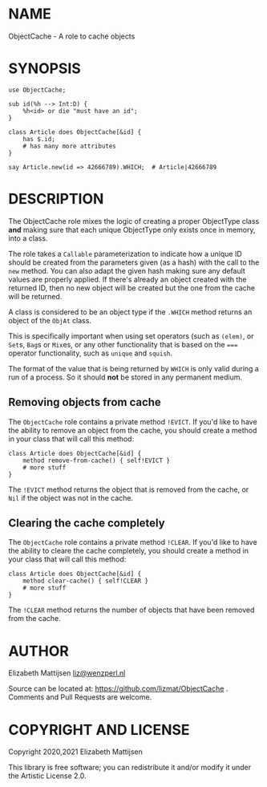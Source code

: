 NAME
====

ObjectCache - A role to cache objects

SYNOPSIS
========

    use ObjectCache;

    sub id(%h --> Int:D) {
        %h<id> or die "must have an id";
    }

    class Article does ObjectCache[&id] {
        has $.id;
        # has many more attributes
    }

    say Article.new(id => 42666789).WHICH;  # Article|42666789

DESCRIPTION
===========

The ObjectCache role mixes the logic of creating a proper ObjectType class **and** making sure that each unique ObjectType only exists once in memory, into a class.

The role takes a `Callable` parameterization to indicate how a unique ID should be created from the parameters given (as a hash) with the call to the `new` method. You can also adapt the given hash making sure any default values are properly applied. If there's already an object created with the returned ID, then no new object will be created but the one from the cache will be returned.

A class is considered to be an object type if the `.WHICH` method returns an object of the `ObjAt` class.

This is specifically important when using set operators (such as `(elem)`, or `Set`s, `Bag`s or `Mix`es, or any other functionality that is based on the `===` operator functionality, such as `unique` and `squish`.

The format of the value that is being returned by `WHICH` is only valid during a run of a process. So it should **not** be stored in any permanent medium.

Removing objects from cache
---------------------------

The `ObjectCache` role contains a private method `!EVICT`. If you'd like to have the ability to remove an object from the cache, you should create a method in your class that will call this method:

    class Article does ObjectCache[&id] {
        method remove-from-cache() { self!EVICT }
        # more stuff
    }

The `!EVICT` method returns the object that is removed from the cache, or `Nil` if the object was not in the cache.

Clearing the cache completely
-----------------------------

The `ObjectCache` role contains a private method `!CLEAR`. If you'd like to have the ability to cleare the cache completely, you should create a method in your class that will call this method:

    class Article does ObjectCache[&id] {
        method clear-cache() { self!CLEAR }
        # more stuff
    }

The `!CLEAR` method returns the number of objects that have been removed from the cache.

AUTHOR
======

Elizabeth Mattijsen <liz@wenzperl.nl>

Source can be located at: https://github.com/lizmat/ObjectCache . Comments and Pull Requests are welcome.

COPYRIGHT AND LICENSE
=====================

Copyright 2020,2021 Elizabeth Mattijsen

This library is free software; you can redistribute it and/or modify it under the Artistic License 2.0.

